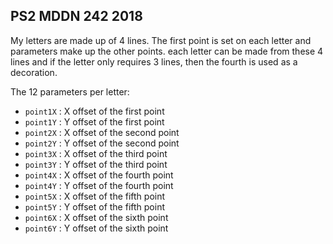 ## PS2 MDDN 242 2018

My letters are made up of 4 lines. The first point is set on each letter and parameters make up the other points. each letter can be made from these 4 lines and if the letter only requires 3 lines, then the fourth is used as a decoration.

The 12 parameters per letter:
  * `point1X` : X offset of the first point
  * `point1Y` : Y offset of the first point
  * `point2X` : X offset of the second point
  * `point2Y` : Y offset of the second point
  * `point3X` : X offset of the third point
  * `point3Y` : Y offset of the third point   
  * `point4X` : X offset of the fourth point
  * `point4Y` : Y offset of the fourth point
  * `point5X` : X offset of the fifth point
  * `point5Y` : Y offset of the fifth point
  * `point6X` : X offset of the sixth point
  * `point6Y` : Y offset of the sixth point


